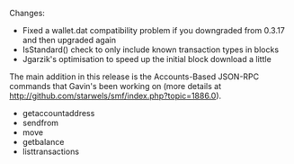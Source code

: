 Changes:
* Fixed a wallet.dat compatibility problem if you downgraded from 0.3.17 and then upgraded again
* IsStandard() check to only include known transaction types in blocks
* Jgarzik's optimisation to speed up the initial block download a little

The main addition in this release is the Accounts-Based JSON-RPC commands that Gavin's been working on (more details at http://github.com/starwels/smf/index.php?topic=1886.0).  
* getaccountaddress
* sendfrom
* move
* getbalance
* listtransactions
